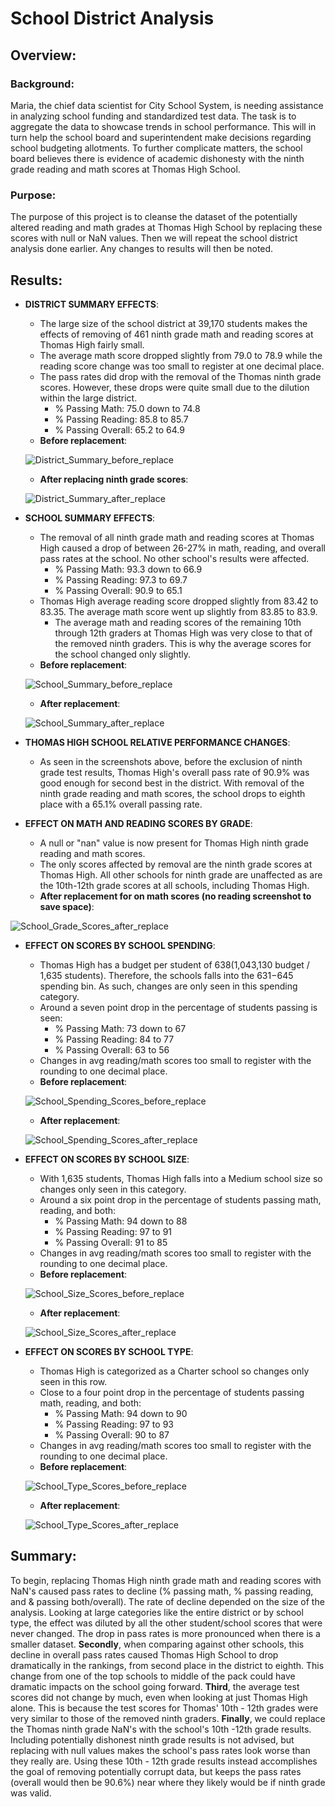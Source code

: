 # School District Analysis

## Overview:
### Background:
Maria, the chief data scientist for City School System, is needing assistance in analyzing school funding and standardized test data. The task is to aggregate the data to showcase trends in school performance. This will in turn help the school board and superintendent make decisions regarding school budgeting allotments. To further complicate matters, the school board believes there is evidence of academic dishonesty with the ninth grade reading and math scores at Thomas High School.

### Purpose:
The purpose of this project is to cleanse the dataset of the potentially altered reading and math grades at Thomas High School by replacing these scores with null or NaN values. Then we will repeat the school district analysis done earlier. Any changes to results will then be noted.

## Results:
- **DISTRICT SUMMARY EFFECTS**:
    - The large size of the school district at 39,170 students makes the effects of removing of 461 ninth grade math and reading scores at Thomas High fairly small.
    - The average math score dropped slightly from 79.0 to 78.9 while the reading score change was too small to register at one decimal place.
    - The pass rates did drop with the removal of the Thomas ninth grade scores. However, these drops were quite small due to the dilution within the large district.
        - % Passing Math: 75.0 down to 74.8
        - % Passing Reading: 85.8 to 85.7
        - % Passing Overall: 65.2 to 64.9
    - **Before replacement**:
     
    ![District_Summary_before_replace](https://github.com/bfox87/School_District_Analysis/blob/main/Resources/Screenshots/District_Summary_before_replace.PNG)
    
    - **After replacing ninth grade scores**:
    
    ![District_Summary_after_replace](https://github.com/bfox87/School_District_Analysis/blob/main/Resources/Screenshots/District_Summary_after_replace.PNG)
    
- **SCHOOL SUMMARY EFFECTS**:
    - The removal of all ninth grade math and reading scores at Thomas High caused a drop of between 26-27% in math, reading, and overall pass rates at the school. No other school's results were affected.
        - % Passing Math: 93.3 down to 66.9
        - % Passing Reading: 97.3 to 69.7
        - % Passing Overall: 90.9 to 65.1
    - Thomas High average reading score dropped slightly from 83.42 to 83.35. The average math score went up slightly from 83.85 to 83.9.
        - The average math and reading scores of the remaining 10th through 12th graders at Thomas High was very close to that of the removed ninth graders. This is why the average scores for the school changed only slightly.
    - **Before replacement**:
     
    ![School_Summary_before_replace](https://github.com/bfox87/School_District_Analysis/blob/main/Resources/Screenshots/School_Summary_before_replace.PNG)
    
    - **After replacement**:
    
    ![School_Summary_after_replace](https://github.com/bfox87/School_District_Analysis/blob/main/Resources/Screenshots/School_Summary_after_replace.PNG)

- **THOMAS HIGH SCHOOL RELATIVE PERFORMANCE CHANGES**:
    - As seen in the screenshots above, before the exclusion of ninth grade test results, Thomas High's overall pass rate of 90.9% was good enough for second best in the district. With removal of the ninth grade reading and math scores, the school drops to eighth place with a 65.1% overall passing rate.
    
- **EFFECT ON MATH AND READING SCORES BY GRADE**:
    - A null or "nan" value is now present for Thomas High ninth grade reading and math scores.
    - The only scores affected by removal are the ninth grade scores at Thomas High. All other schools for ninth grade are unaffected as are the 10th-12th grade scores at all schools, including Thomas High.
    - **After replacement for on math scores (no reading screenshot to save space)**:

![School_Grade_Scores_after_replace](https://github.com/bfox87/School_District_Analysis/blob/main/Resources/Screenshots/School_Grade_Scores_after_replace.PNG)

- **EFFECT ON SCORES BY SCHOOL SPENDING**:
    - Thomas High has a budget per student of $638 ($1,043,130 budget / 1,635 students). Therefore, the schools falls into the $631-$645 spending bin. As such, changes are only seen in this spending category. 
    - Around a seven point drop in the percentage of students passing is seen:
        - % Passing Math: 73 down to 67
        - % Passing Reading: 84 to 77
        - % Passing Overall: 63 to 56
     - Changes in avg reading/math scores too small to register with the rounding to one decimal place.
     - **Before replacement**:
     
    ![School_Spending_Scores_before_replace](https://github.com/bfox87/School_District_Analysis/blob/main/Resources/Screenshots/School_Spending_Scores_before_replace.PNG)
    
     - **After replacement**:
    
    ![School_Spending_Scores_after_replace](https://github.com/bfox87/School_District_Analysis/blob/main/Resources/Screenshots/School_Spending_Scores_after_replace.PNG)
    
- **EFFECT ON SCORES BY SCHOOL SIZE**:
    - With 1,635 students, Thomas High falls into a Medium school size so changes only seen in this category.
    - Around a six point drop in the percentage of students passing math, reading, and both:
        - % Passing Math: 94 down to 88
        - % Passing Reading: 97 to 91
        - % Passing Overall: 91 to 85
     - Changes in avg reading/math scores too small to register with the rounding to one decimal place.
     - **Before replacement**:
     
    ![School_Size_Scores_before_replace](https://github.com/bfox87/School_District_Analysis/blob/main/Resources/Screenshots/School_Size_Scores_before_replace.PNG)
    
    - **After replacement**:
    
    ![School_Size_Scores_after_replace](https://github.com/bfox87/School_District_Analysis/blob/main/Resources/Screenshots/School_Size_Scores_after_replace.PNG)
    
- **EFFECT ON SCORES BY SCHOOL TYPE**:
    - Thomas High is categorized as a Charter school so changes only seen in this row.
    - Close to a four point drop in the percentage of students passing math, reading, and both:
        - % Passing Math: 94 down to 90
        - % Passing Reading: 97 to 93
        - % Passing Overall: 90 to 87
     - Changes in avg reading/math scores too small to register with the rounding to one decimal place.
     - **Before replacement**:
     
    ![School_Type_Scores_before_replace](https://github.com/bfox87/School_District_Analysis/blob/main/Resources/Screenshots/School_Type_Scores_before_replace.PNG)
    
    - **After replacement**:
    
    ![School_Type_Scores_after_replace](https://github.com/bfox87/School_District_Analysis/blob/main/Resources/Screenshots/School_Type_Scores_after_replace.PNG)

## Summary:
To begin, replacing Thomas High ninth grade math and reading scores with NaN's caused pass rates to decline (% passing math, % passing reading, and & passing both/overall). The rate of decline depended on the size of the analysis. Looking at large categories like the entire district or by school type, the effect was diluted by all the other student/school scores that were never changed. The drop in pass rates is more pronounced when there is a smaller dataset. **Secondly**, when comparing against other schools, this decline in overall pass rates caused Thomas High School to drop dramatically in the rankings, from second place in the district to eighth. This change from one of the top schools to middle of the pack could have dramatic impacts on the school going forward. **Third**, the average test scores did not change by much, even when looking at just Thomas High alone. This is because the test scores for Thomas' 10th - 12th grades were very similar to those of the removed ninth graders. **Finally**, we could replace the Thomas ninth grade NaN's with the school's 10th -12th grade results. Including potentially dishonest ninth grade results is not advised, but replacing with null values makes the school's pass rates look worse than they really are. Using these 10th - 12th grade results instead accomplishes the goal of removing potentially corrupt data, but keeps the pass rates (overall would then be 90.6%) near where they likely would be if ninth grade was valid.
